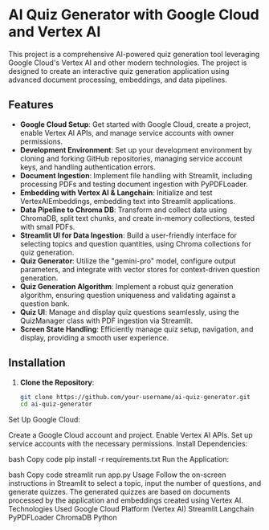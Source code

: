 # AI Quiz Generator with Google Cloud and Vertex AI

This project is a comprehensive AI-powered quiz generation tool leveraging Google Cloud's Vertex AI and other modern technologies. The project is designed to create an interactive quiz generation application using advanced document processing, embeddings, and data pipelines.

## Features

- **Google Cloud Setup**: Get started with Google Cloud, create a project, enable Vertex AI APIs, and manage service accounts with owner permissions.
- **Development Environment**: Set up your development environment by cloning and forking GitHub repositories, managing service account keys, and handling authentication errors.
- **Document Ingestion**: Implement file handling with Streamlit, including processing PDFs and testing document ingestion with PyPDFLoader.
- **Embedding with Vertex AI & Langchain**: Initialize and test VertexAIEmbeddings, embedding text into Streamlit applications.
- **Data Pipeline to Chroma DB**: Transform and collect data using ChromaDB, split text chunks, and create in-memory collections, tested with small PDFs.
- **Streamlit UI for Data Ingestion**: Build a user-friendly interface for selecting topics and question quantities, using Chroma collections for quiz generation.
- **Quiz Generator**: Utilize the "gemini-pro" model, configure output parameters, and integrate with vector stores for context-driven question generation.
- **Quiz Generation Algorithm**: Implement a robust quiz generation algorithm, ensuring question uniqueness and validating against a question bank.
- **Quiz UI**: Manage and display quiz questions seamlessly, using the QuizManager class with PDF ingestion via Streamlit.
- **Screen State Handling**: Efficiently manage quiz setup, navigation, and display, providing a smooth user experience.

## Installation

1. **Clone the Repository**:  
   ```bash
   git clone https://github.com/your-username/ai-quiz-generator.git
   cd ai-quiz-generator
Set Up Google Cloud:

Create a Google Cloud account and project.
Enable Vertex AI APIs.
Set up service accounts with the necessary permissions.
Install Dependencies:

bash
Copy code
pip install -r requirements.txt
Run the Application:

bash
Copy code
streamlit run app.py
Usage
Follow the on-screen instructions in Streamlit to select a topic, input the number of questions, and generate quizzes.
The generated quizzes are based on documents processed by the application and embeddings created using Vertex AI.
Technologies Used
Google Cloud Platform (Vertex AI)
Streamlit
Langchain
PyPDFLoader
ChromaDB
Python
